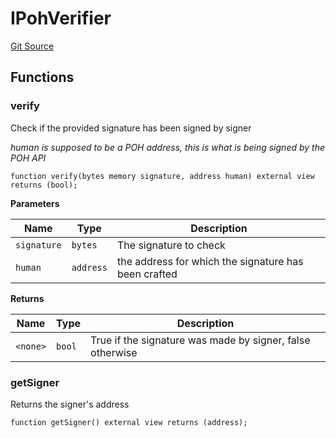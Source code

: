 # IPohVerifier
[Git Source](https://github.com/malda-protocol/malda-lending/blob/076616677457911e7c8925ff7d5fe2dec2ca1497/src\interfaces\external\poh\IPohVerifier.sol)


## Functions
### verify

Check if the provided signature has been signed by signer

*human is supposed to be a POH address, this is what is being signed by the POH API*


```solidity
function verify(bytes memory signature, address human) external view returns (bool);
```
**Parameters**

|Name|Type|Description|
|----|----|-----------|
|`signature`|`bytes`|The signature to check|
|`human`|`address`|the address for which the signature has been crafted|

**Returns**

|Name|Type|Description|
|----|----|-----------|
|`<none>`|`bool`|True if the signature was made by signer, false otherwise|


### getSigner

Returns the signer's address


```solidity
function getSigner() external view returns (address);
```

